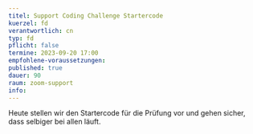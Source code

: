 ```yaml
---
titel: Support Coding Challenge Startercode
kuerzel: fd
verantwortlich: cn
typ: fd
pflicht: false
termine: 2023-09-20 17:00
empfohlene-voraussetzungen: 
published: true
dauer: 90
raum: zoom-support
info: 
---
```


Heute stellen wir den Startercode für die Prüfung vor und gehen sicher, dass selbiger bei allen läuft.
